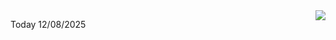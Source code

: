 <img align="right" src="https://media.giphy.com/media/M9gbBd9nbDrOTu1Mqx/giphy.gif">


Today 12/08/2025
